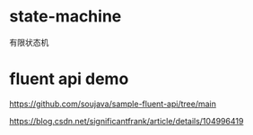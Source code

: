 # state-machine
有限状态机
# fluent api demo
https://github.com/soujava/sample-fluent-api/tree/main

https://blog.csdn.net/significantfrank/article/details/104996419